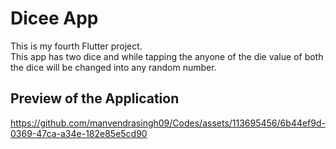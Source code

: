 # Dicee App

This is my fourth Flutter project.
<br>This app has two dice and while tapping the anyone of the die value of both the dice will be changed into any random number.

## Preview of the Application
https://github.com/manvendrasingh09/Codes/assets/113695456/6b44ef9d-0369-47ca-a34e-182e85e5cd90
